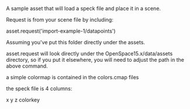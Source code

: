 A sample asset that will load a speck file and place it in a scene.

Request is from your scene file by including:

asset.request('import-example-1/datapoints')

Assuming you've put this folder directly under the assets.

asset.request will look directly under the OpenSpace15.x/data/assets directory, so if you put it elsewhere, you will need to adjust the path in the above command.

a simple colormap is contained in the colors.cmap files

the speck file is 4 columns:

x y z colorkey
